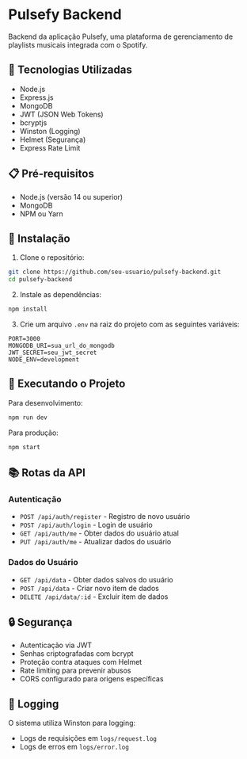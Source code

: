 # Pulsefy Backend

Backend da aplicação Pulsefy, uma plataforma de gerenciamento de playlists musicais integrada com o Spotify.

## 🚀 Tecnologias Utilizadas

- Node.js
- Express.js
- MongoDB
- JWT (JSON Web Tokens)
- bcryptjs
- Winston (Logging)
- Helmet (Segurança)
- Express Rate Limit

## 📋 Pré-requisitos

- Node.js (versão 14 ou superior)
- MongoDB
- NPM ou Yarn

## 🔧 Instalação

1. Clone o repositório:

```bash
git clone https://github.com/seu-usuario/pulsefy-backend.git
cd pulsefy-backend
```

2. Instale as dependências:

```bash
npm install
```

3. Crie um arquivo `.env` na raiz do projeto com as seguintes variáveis:

```env
PORT=3000
MONGODB_URI=sua_url_do_mongodb
JWT_SECRET=seu_jwt_secret
NODE_ENV=development
```

## 🚀 Executando o Projeto

Para desenvolvimento:

```bash
npm run dev
```

Para produção:

```bash
npm start
```

## 📚 Rotas da API

### Autenticação

- `POST /api/auth/register` - Registro de novo usuário
- `POST /api/auth/login` - Login de usuário
- `GET /api/auth/me` - Obter dados do usuário atual
- `PUT /api/auth/me` - Atualizar dados do usuário

### Dados do Usuário

- `GET /api/data` - Obter dados salvos do usuário
- `POST /api/data` - Criar novo item de dados
- `DELETE /api/data/:id` - Excluir item de dados

## 🔒 Segurança

- Autenticação via JWT
- Senhas criptografadas com bcrypt
- Proteção contra ataques com Helmet
- Rate limiting para prevenir abusos
- CORS configurado para origens específicas

## 📝 Logging

O sistema utiliza Winston para logging:

- Logs de requisições em `logs/request.log`
- Logs de erros em `logs/error.log`
